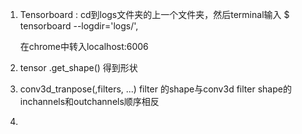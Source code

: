 1. Tensorboard : cd到logs文件夹的上一个文件夹，然后terminal输入 $ tensorboard --logdir='logs/', 

   在chrome中转入localhost:6006

2. tensor .get_shape() 得到形状
3. conv3d_tranpose(,filters, ...) filter 的shape与conv3d filter shape的inchannels和outchannels顺序相反
4.  